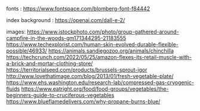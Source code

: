 fonts : 
https://www.fontspace.com/blomberg-font-f84442

index background : 
https://openai.com/dall-e-2/

images: 
https://www.istockphoto.com/photo/group-gathered-around-campfire-in-the-woods-gm171344295-21183555
https://www.techexplorist.com/human-skin-evolved-durable-flexible-possible/46933/
https://animals.sandiegozoo.org/animals/chinchilla
https://techcrunch.com/2022/05/25/amazon-flexes-its-retail-muscle-with-a-brick-and-mortar-clothing-store/
https://territorialseed.com/products/brussels-sprout-igor
http://www.lovethatimage.com/blog/2013/01/fresh-vegetable-plate/
https://www.ehs.washington.edu/research-lab/compressed-gas-cryogenic-fluids
https://www.eatright.org/food/food-groups/vegetables/the-beginners-guide-to-cruciferous-vegetables
https://www.blueflamedelivers.com/why-propane-burns-blue/
